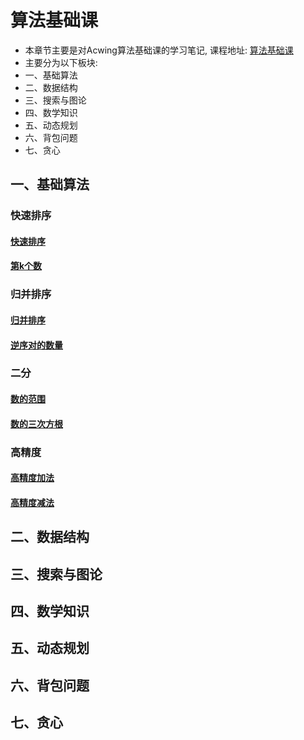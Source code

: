 # 算法基础课

- 本章节主要是对Acwing算法基础课的学习笔记, 课程地址: [算法基础课](https://www.acwing.com/activity/content/11/)
- 主要分为以下板块:
- 一、基础算法
- 二、数据结构
- 三、搜索与图论
- 四、数学知识
- 五、动态规划
- 六、背包问题
- 七、贪心

## 一、基础算法

### 快速排序
#### [快速排序](algorithm/算法基础课资源/算法基础课/基础算法/快速排序.md)
#### [第k个数](algorithm/算法基础课资源/算法基础课/基础算法/第k个数.md)

### 归并排序
#### [归并排序](algorithm/算法基础课资源/算法基础课/基础算法/归并排序.md)
#### [逆序对的数量](algorithm/算法基础课资源/算法基础课/基础算法/逆序对的数量.md)

### 二分
#### [数的范围](algorithm/算法基础课资源/算法基础课/基础算法/数的范围.md)
#### [数的三次方根](algorithm/算法基础课资源/算法基础课/基础算法/数的三次方根.md)

### 高精度
#### [高精度加法](algorithm/算法基础课资源/算法基础课/基础算法/高精度加法.md)
#### [高精度减法](algorithm/算法基础课资源/算法基础课/基础算法/高精度减法.md)

## 二、数据结构



## 三、搜索与图论



## 四、数学知识



## 五、动态规划



## 六、背包问题



## 七、贪心


